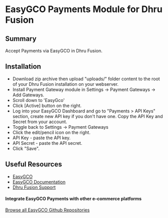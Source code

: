 # EasyGCO Payments Module for Dhru Fusion

## Summary
Accept Payments via EasyGCO in Dhru Fusion.

## Installation

* Download zip archive then upload "uploads/" folder content to the root of your Dhru Fusion installation on your webserver.
* Install Payment Gateway module in Settings -> Payment Gateways -> Add Gateways.
* Scroll down to 'EasyGco'
* Click [Active] button on the right.
* Log into your EasyGCO Dashboard and go to "Payments > API Keys" section, create new API key if you don't have one. Copy the API Key and Secret from your account.
* Toggle back to Settings -> Payment Gateways
* Click the edit/pencil icon on the right.
* API Key - paste the API key.
* API Secret - paste the API secret.
* Click "Save".

## Useful Resources
* [EasyGCO](https://easygco.com)
* [EasyGCO Documentation](https://docs.easygco.com)
* [Dhru Fusion Support](https://support.dhru.com/)

#### Integrate EasyGCO Payments with other e-commerce platforms
[Browse all EasyGCO Github Repositories](https://github.com/EasyGCO?tab=repositories)
